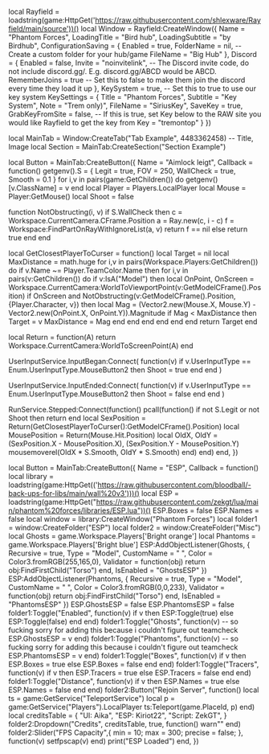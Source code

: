local Rayfield = loadstring(game:HttpGet('https://raw.githubusercontent.com/shlexware/Rayfield/main/source'))()
local Window = Rayfield:CreateWindow({
   Name = "Phantom Forces",
   LoadingTitle = "Bird hub",
   LoadingSubtitle = "by Birdhub",
   ConfigurationSaving = {
      Enabled = true,
      FolderName = nil, -- Create a custom folder for your hub/game
      FileName = "Big Hub"
   },
   Discord = {
      Enabled = false,
      Invite = "noinvitelink", -- The Discord invite code, do not include discord.gg/. E.g. discord.gg/ABCD would be ABCD.
      RememberJoins = true -- Set this to false to make them join the discord every time they load it up
   },
   KeySystem = true, -- Set this to true to use our key system
   KeySettings = {
      Title = "Phantom Forces",
      Subtitle = "Key System",
      Note = "Trem only)",
      FileName = "SiriusKey",
      SaveKey = true,
      GrabKeyFromSite = false, -- If this is true, set Key below to the RAW site you would like Rayfield to get the key from
      Key = "tremontop"
   }
})

local MainTab = Window:CreateTab("Tab Example", 4483362458) -- Title, Image
local Section = MainTab:CreateSection("Section Example")

local Button = MainTab:CreateButton({
   Name = "Aimlock leigt",
   Callback = function()
   getgenv().S = {
    Legit = true,
    FOV = 250,
    WallCheck = true,
    Smooth = 0.1
}
for i,v in pairs(game:GetChildren()) do
    getgenv()[v.ClassName] = v 
end 
local Player = Players.LocalPlayer
local Mouse = Player:GetMouse()
local Shoot = false

function NotObstructing(i, v)
    if S.WallCheck then
        c = Workspace.CurrentCamera.CFrame.Position
        a = Ray.new(c, i - c)
        f = Workspace:FindPartOnRayWithIgnoreList(a, v)
        return f == nil
    else
        return true
    end
end

local GetClosestPlayerToCurser = function()
    local Target = nil 
    local MaxDistance = math.huge
    for i,v in pairs(Workspace.Players:GetChildren()) do
        if v.Name ~= Player.TeamColor.Name then
            for i,v in pairs(v:GetChildren()) do
                if v:IsA("Model") then
                    local OnPoint, OnScreen = Workspace.CurrentCamera:WorldToViewportPoint(v:GetModelCFrame().Position)
                    if OnScreen and NotObstructing(v:GetModelCFrame().Position, {Player.Character, v}) then
                    local Mag = (Vector2.new(Mouse.X, Mouse.Y) - Vector2.new(OnPoint.X, OnPoint.Y)).Magnitude
                        if Mag < MaxDistance then
                            Target = v
                            MaxDistance = Mag 
                        end 
                    end 
                end 
            end 
        end 
    end 
    return Target 
end 

local Return = function(A)
    return Workspace.CurrentCamera:WorldToScreenPoint(A)
end

UserInputService.InputBegan:Connect(
    function(v)
        if v.UserInputType == Enum.UserInputType.MouseButton2 then
            Shoot = true
        end
    end
)

UserInputService.InputEnded:Connect(
    function(v)
        if v.UserInputType == Enum.UserInputType.MouseButton2 then
            Shoot = false
        end
    end
)

RunService.Stepped:Connect(function()
    pcall(function()
        if not S.Legit or not Shoot then return end
        local SexPosition = Return(GetClosestPlayerToCurser():GetModelCFrame().Position)
        local MousePosition = Return(Mouse.Hit.Position)
        local OldX, OldY = (SexPosition.X - MousePosition.X), (SexPosition.Y - MousePosition.Y) 
        mousemoverel(OldX * S.Smooth, OldY * S.Smooth)
    end)
end)
   end,
})

local Button = MainTab:CreateButton({
   Name = "ESP",
   Callback = function()
   local library = loadstring(game:HttpGet(('https://raw.githubusercontent.com/bloodball/-back-ups-for-libs/main/wall%20v3')))()
local ESP = loadstring(game:HttpGet("https://raw.githubusercontent.com/zekgt/lua/main/phantom%20forces/libraries/ESP.lua"))()
ESP.Boxes = false
ESP.Names = false
local window = library:CreateWindow("Phantom Forces")
local folder1 = window:CreateFolder("ESP")
local folder2 = window:CreateFolder("Misc")
local Ghosts = game.Workspace.Players['Bright orange']
local Phantoms = game.Workspace.Players['Bright blue']
ESP:AddObjectListener(Ghosts, {
  Recursive = true,
  Type = "Model",
  CustomName = " ",
  Color = Color3.fromRGB(255,165,0),
      Validator = function(obj)
      return obj:FindFirstChild("Torso")
  end,
  IsEnabled = "GhostsESP"
})
ESP:AddObjectListener(Phantoms, {
  Recursive = true,
  Type = "Model",
  CustomName = " ",
  Color = Color3.fromRGB(0,0,233),
      Validator = function(obj)
      return obj:FindFirstChild("Torso")
  end,
  IsEnabled = "PhantomsESP"
})
ESP.GhostsESP = false
ESP.PhantomsESP = false 
folder1:Toggle("Enabled", function(v)
	if v then
		ESP:Toggle(true)
	else
		ESP:Toggle(false)
	end
end)
folder1:Toggle("Ghosts", function(v) -- so fucking sorry for adding this because i couldn't figure out teamcheck
    ESP.GhostsESP = v
end)
folder1:Toggle("Phantoms", function(v) -- so fucking sorry for adding this because i couldn't figure out teamcheck
    ESP.PhantomsESP = v
end)
folder1:Toggle("Boxes", function(v)
	if v then
		ESP.Boxes = true
		else
		ESP.Boxes = false
	end
end)
folder1:Toggle("Tracers", function(v)
	if v then
		ESP.Tracers = true
		else
			ESP.Tracers = false
	end
end)
folder1:Toggle("Distance", function(v)
if v then
	ESP.Names = true
	else
		ESP.Names = false
	end
end)
folder2:Button("Rejoin Server", function()
    local ts = game:GetService("TeleportService")
    local p = game:GetService("Players").LocalPlayer
    ts:Teleport(game.PlaceId, p)
end)
local creditsTable = {
    "UI: Aika",
    "ESP: Kiriot22",
    "Script: ZekGT",
}
folder2:Dropdown("Credits", creditsTable, true, function()
	warn""
end)
folder2:Slider("FPS Capacity",{
    min = 10;
    max = 300;
    precise = false;
    }, function(v)
    setfpscap(v)
end)
print("ESP Loaded")
   end,
})
